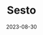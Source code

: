 ---
title: "Sesto"
excerpt: "Beyond Tre Cime di Lavaredo."
gallery_name: "dolomites/sesto"
description: "为什么每张照片都是ISO1600????"
date: 2023-08-30
tags:
  - 🏔️Alps
  - 🏞️QSD's Favourite
  - 🍝Italy
  - 🥾Hiking
  - 🛤️Retrace
header:
  overlay_image: cover/dolomites/Sesto-3v1.jpg
---